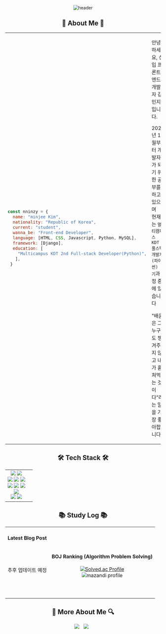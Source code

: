 <div class="header" align="center">
 <img src="https://capsule-render.vercel.app/api?type=cylinder&color=timeAuto&height=150&section=header&text=Hi,%20I'm%20nninzy&&desc=👋Welcome%20My%20Github👋&fontColor=ffffff&fontSize=70&animation=fadeIn&fontAlignY=50&descAlignY=80" alt="header"/>
</div>

<div class="body-1" align="center">
 <h2> 🌱 About Me 🌱 </h2>
 <table>
  <tr>
   <td align="left">
   
 ```javascript
 const nninzy = {
   name: "minjee Kim",
   nationality: "Republic of Korea",
   current: "student",
   wanna_be: "Front-end Developer",
   language: [HTML, CSS, Javascript, Python, MySQL],
   framework: [Django],
   education: [
     "Multicampus KDT 2nd Full-stack Developer(Python)",
    ],
  }
  ```

   </td>
   <td>
     <p>안녕하세요, 신입 프론트엔드 개발자 김민지 입니다.</p>
     <p>2022년 10월부터 개발자가 되기 위한 공부를 하고 있으며<br/> 현재는 <code>멀티캠퍼스 KDT 풀스택 개발자(파이썬) 2기</code>과정 중에 있습니다</p>
     <p>"배움은 그 누구도 챙겨주지 않고 내가 훔쳐먹는 것이다"라는 말을 가장 좋아합니다.</p>
   </td>
  </tr>
 </table>
</div>

<div class="body-2" align="center">
 <h2> 🛠 Tech Stack 🛠 </h2>
 <table>
   <tr>
    <td align="center">
    <div>
      <img src="https://img.shields.io/badge/windows 10-007BD6?style=for-the-badge&logo=windows&logoColor=white"/>
      <img src="https://img.shields.io/badge/visual studio code-007ACC?style=for-the-badge&logo=visualstudiocode&logoColor=white"/>
    </div>
    <div>
      <img src="https://img.shields.io/badge/markdown-000000?style=for-the-badge&logo=markdown&logoColor=white"/>
      <img src="https://img.shields.io/badge/html5-E34F26?style=for-the-badge&logo=html5&logoColor=white"/> 
      <img src="https://img.shields.io/badge/css-1572B6?style=for-the-badge&logo=css3&logoColor=white"/>
    </div>
    <div>
      <img src="https://img.shields.io/badge/javascript-F7DF1E?style=for-the-badge&logo=javascript&logoColor=white"/>
      <img src="https://img.shields.io/badge/python-3776AB?style=for-the-badge&logo=python&logoColor=white"/>
      <img src="https://img.shields.io/badge/mysql-4479A1?style=for-the-badge&logo=mysql&logoColor=white"/>
    </div>
    <div>
      <img src="https://img.shields.io/badge/django-092E20?style=for-the-badge&logo=django&logoColor=white"/>
    </div>
    <div>
      <img src="https://img.shields.io/badge/github-181717?style=for-the-badge&logo=github&logoColor=white"/>
      <img src="https://img.shields.io/badge/git-F05032?style=for-the-badge&logo=git&logoColor=white"/>
    </div>
    </td>
    <td>
     <img src="https://github-readme-stats.vercel.app/api/top-langs/?username=nninzy&layout=compact&theme=tokyonight" alt=""Top Langs"/>
    </td>
   </tr>
 </table>
</div>

<div class="body-3" align="center">
 <h2> 📚 Study Log 📚 </h2>
 <table>
  <tr>
   <td>
    <h4 align="center">Latest Blog Post</h4>
    <p><br><br><br>추후 업데이트 예정<br><br><br><br></p>
   </td>
   <td align="center">
    <h4> BOJ Ranking (Algorithm Problem Solving) </h4>
      <a href="https://solved.ac/nninzy/">
        <img src="http://mazassumnida.wtf/api/v2/generate_badge?boj=nninzy" alt="Solved.ac Profile"/>
      </a>
      <br>
      <img src="http://mazandi.herokuapp.com/api?handle=nninzy&theme=dark" alt="mazandi profile"/>
   </td>
  </tr>
 </table>
</div>

<div class="footer" align="center">
 <h2> 🔎 More About Me 🔍 </h2>
  <a href="mailto:hbmj1017@gmail.com"><img src="https://img.shields.io/badge/Gmail-EA4335?style=flat-square&logo=Gmail&logoColor=black"/></a>
  <a href="https://developer-nninzy.tistory.com">
     <img 
         src="http://img.shields.io/badge/-Tech%20Blog-000000?style=flat&logo=tistory&link=https://developer-nninzy.tistory.com"
         style="height : auto; margin-left : 10px; margin-right : 10px;"/>
  </a>
<!--
  <a href="https://min-z.notion.site/cce273910bef4ed0a8ea204e6f83da1e">
     <img 
         src="http://img.shields.io/badge/notion-000000?style=flat&logo=notion&link=https://min-z.notion.site/cce273910bef4ed0a8ea204e6f83da1e"
         style="height : auto; margin-left : 10px; margin-right : 10px;"/>
  </a>
-->
 
</div>

<!--
**nninzy/nninzy** is a ✨ _special_ ✨ repository because its `README.md` (this file) appears on your GitHub profile.

Here are some ideas to get you started:

- 🔭 I’m currently working on ...
- 🌱 I’m currently learning ...
- 👯 I’m looking to collaborate on ...
- 🤔 I’m looking for help with ...
- 💬 Ask me about ...
- 📫 How to reach me: ...
- 😄 Pronouns: ...
- ⚡ Fun fact: ...


    <img src="http://mazandi.herokuapp.com/api?handle=nninzy&theme=warm"/> : solved.ac 잔디 프로필카드
-->
